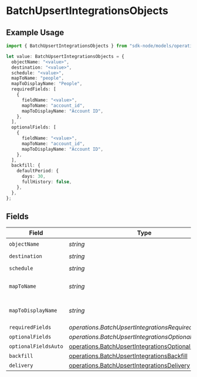 # BatchUpsertIntegrationsObjects

## Example Usage

```typescript
import { BatchUpsertIntegrationsObjects } from "sdk-node/models/operations";

let value: BatchUpsertIntegrationsObjects = {
  objectName: "<value>",
  destination: "<value>",
  schedule: "<value>",
  mapToName: "people",
  mapToDisplayName: "People",
  requiredFields: [
    {
      fieldName: "<value>",
      mapToName: "account_id",
      mapToDisplayName: "Account ID",
    },
  ],
  optionalFields: [
    {
      fieldName: "<value>",
      mapToName: "account_id",
      mapToDisplayName: "Account ID",
    },
  ],
  backfill: {
    defaultPeriod: {
      days: 30,
      fullHistory: false,
    },
  },
};
```

## Fields

| Field                                                                                                                        | Type                                                                                                                         | Required                                                                                                                     | Description                                                                                                                  | Example                                                                                                                      |
| ---------------------------------------------------------------------------------------------------------------------------- | ---------------------------------------------------------------------------------------------------------------------------- | ---------------------------------------------------------------------------------------------------------------------------- | ---------------------------------------------------------------------------------------------------------------------------- | ---------------------------------------------------------------------------------------------------------------------------- |
| `objectName`                                                                                                                 | *string*                                                                                                                     | :heavy_check_mark:                                                                                                           | N/A                                                                                                                          |                                                                                                                              |
| `destination`                                                                                                                | *string*                                                                                                                     | :heavy_check_mark:                                                                                                           | N/A                                                                                                                          |                                                                                                                              |
| `schedule`                                                                                                                   | *string*                                                                                                                     | :heavy_check_mark:                                                                                                           | N/A                                                                                                                          |                                                                                                                              |
| `mapToName`                                                                                                                  | *string*                                                                                                                     | :heavy_minus_sign:                                                                                                           | An object name to map to.                                                                                                    | people                                                                                                                       |
| `mapToDisplayName`                                                                                                           | *string*                                                                                                                     | :heavy_minus_sign:                                                                                                           | A display name to map to.                                                                                                    | People                                                                                                                       |
| `requiredFields`                                                                                                             | *operations.BatchUpsertIntegrationsRequiredFields*[]                                                                         | :heavy_minus_sign:                                                                                                           | N/A                                                                                                                          |                                                                                                                              |
| `optionalFields`                                                                                                             | *operations.BatchUpsertIntegrationsOptionalFields*[]                                                                         | :heavy_minus_sign:                                                                                                           | N/A                                                                                                                          |                                                                                                                              |
| `optionalFieldsAuto`                                                                                                         | [operations.BatchUpsertIntegrationsOptionalFieldsAuto](../../models/operations/batchupsertintegrationsoptionalfieldsauto.md) | :heavy_minus_sign:                                                                                                           | N/A                                                                                                                          |                                                                                                                              |
| `backfill`                                                                                                                   | [operations.BatchUpsertIntegrationsBackfill](../../models/operations/batchupsertintegrationsbackfill.md)                     | :heavy_minus_sign:                                                                                                           | N/A                                                                                                                          |                                                                                                                              |
| `delivery`                                                                                                                   | [operations.BatchUpsertIntegrationsDelivery](../../models/operations/batchupsertintegrationsdelivery.md)                     | :heavy_minus_sign:                                                                                                           | N/A                                                                                                                          |                                                                                                                              |